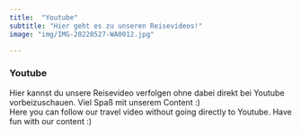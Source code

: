 ```yaml
---
title:  "Youtube"
subtitle: "Hier geht es zu unseren Reisevideos!"
image: "img/IMG-20220527-WA0012.jpg"

---
```


### Youtube
Hier kannst du unsere Reisevideo verfolgen ohne dabei direkt bei Youtube vorbeizuschauen. Viel Spaß mit unserem Content :)
<br>
Here you can follow our travel video without going directly to Youtube. Have fun with our content :)